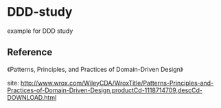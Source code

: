 # DDD-study
example for DDD study

## Reference

《Patterns, Principles, and Practices of Domain-Driven Design》

site: <http://www.wrox.com/WileyCDA/WroxTitle/Patterns-Principles-and-Practices-of-Domain-Driven-Design.productCd-1118714709,descCd-DOWNLOAD.html>
